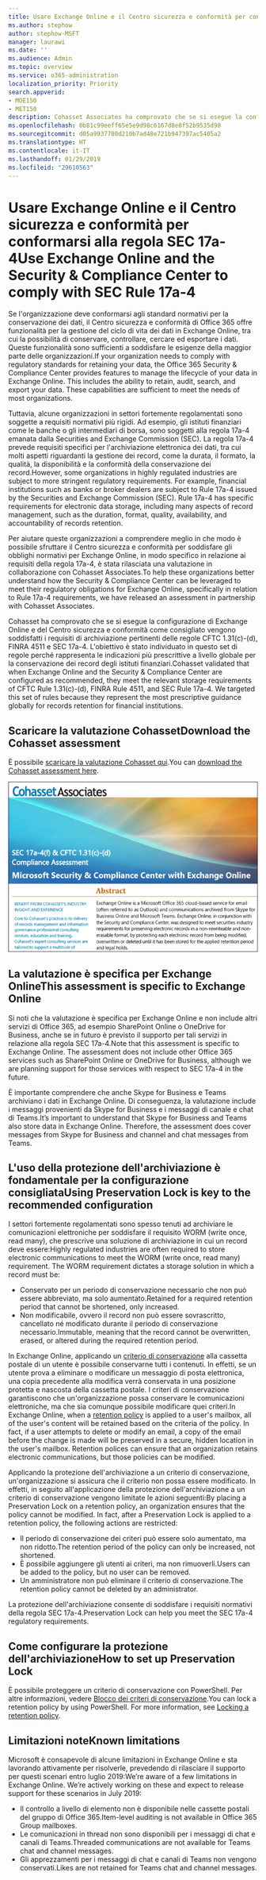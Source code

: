 ```yaml
---
title: Usare Exchange Online e il Centro sicurezza e conformità per conformarsi alla regola SEC 17a-4
ms.author: stephow
author: stephow-MSFT
manager: laurawi
ms.date: ''
ms.audience: Admin
ms.topic: overview
ms.service: o365-administration
localization_priority: Priority
search.appverid:
- MOE150
- MET150
description: Cohasset Associates ha comprovato che se si esegue la configurazione di Exchange Online e del Centro sicurezza e conformità come consigliato vengono soddisfatti i requisiti di archiviazione pertinenti delle regole CFTC 1.31(c)-(d), FINRA 4511 e SEC 17a-4. È possibile scaricare la valutazione.
ms.openlocfilehash: 0b81c99eeff65e5e9d98c6167d8e8f52b9535d98
ms.sourcegitcommit: d05a9937780d210b7ad48e721b947397ac5405a2
ms.translationtype: HT
ms.contentlocale: it-IT
ms.lasthandoff: 01/29/2019
ms.locfileid: "29610563"
---
```

# <a name="use-exchange-online-and-the-security--compliance-center-to-comply-with-sec-rule-17a-4"></a><span data-ttu-id="f8348-104">Usare Exchange Online e il Centro sicurezza e conformità per conformarsi alla regola SEC 17a-4</span><span class="sxs-lookup"><span data-stu-id="f8348-104">Use Exchange Online and the Security & Compliance Center to comply with SEC Rule 17a-4</span></span>

<span data-ttu-id="f8348-p102">Se l'organizzazione deve conformarsi agli standard normativi per la conservazione dei dati, il Centro sicurezza e conformità di Office 365 offre funzionalità per la gestione del ciclo di vita dei dati in Exchange Online, tra cui la possibilità di conservare, controllare, cercare ed esportare i dati. Queste funzionalità sono sufficienti a soddisfare le esigenze della maggior parte delle organizzazioni.</span><span class="sxs-lookup"><span data-stu-id="f8348-p102">If your organization needs to comply with regulatory standards for retaining your data, the Office 365 Security & Compliance Center provides features to manage the lifecycle of your data in Exchange Online. This includes the ability to retain, audit, search, and export your data. These capabilities are sufficient to meet the needs of most organizations.</span></span>

<span data-ttu-id="f8348-p103">Tuttavia, alcune organizzazioni in settori fortemente regolamentati sono soggette a requisiti normativi più rigidi. Ad esempio, gli istituti finanziari come le banche o gli intermediari di borsa, sono soggetti alla regola 17a-4 emanata dalla Securities and Exchange Commission (SEC). La regola 17a-4 prevede requisiti specifici per l'archiviazione elettronica dei dati, tra cui molti aspetti riguardanti la gestione dei record, come la durata, il formato, la qualità, la disponibilità e la conformità della conservazione dei record.</span><span class="sxs-lookup"><span data-stu-id="f8348-p103">However, some organizations in highly regulated industries are subject to more stringent regulatory requirements. For example, financial institutions such as banks or broker dealers are subject to Rule 17a-4 issued by the Securities and Exchange Commission (SEC). Rule 17a-4 has specific requirements for electronic data storage, including many aspects of record management, such as the duration, format, quality, availability, and accountability of records retention.</span></span>

<span data-ttu-id="f8348-111">Per aiutare queste organizzazioni a comprendere meglio in che modo è possibile sfruttare il Centro sicurezza e conformità per soddisfare gli obblighi normativi per Exchange Online, in modo specifico in relazione ai requisiti della regola 17a-4, è stata rilasciata una valutazione in collaborazione con Cohasset Associates.</span><span class="sxs-lookup"><span data-stu-id="f8348-111">To help these organizations better understand how the Security & Compliance Center can be leveraged to meet their regulatory obligations for Exchange Online, specifically in relation to Rule 17a-4 requirements, we have released an assessment in partnership with Cohasset Associates.</span></span>

<span data-ttu-id="f8348-p104">Cohasset ha comprovato che se si esegue la configurazione di Exchange Online e del Centro sicurezza e conformità come consigliato vengono soddisfatti i requisiti di archiviazione pertinenti delle regole CFTC 1.31(c)-(d), FINRA 4511 e SEC 17a-4. L'obiettivo è stato individuato in questo set di regole perché rappresenta le indicazioni più prescrittive a livello globale per la conservazione dei record degli istituti finanziari.</span><span class="sxs-lookup"><span data-stu-id="f8348-p104">Cohasset validated that when Exchange Online and the Security & Compliance Center are configured as recommended, they meet the relevant storage requirements of CFTC Rule 1.31(c)-(d), FINRA Rule 4511, and SEC Rule 17a-4.  We targeted this set of rules because they represent the most prescriptive guidance globally for records retention for financial institutions.</span></span>

## <a name="download-the-cohasset-assessment"></a><span data-ttu-id="f8348-114">Scaricare la valutazione Cohasset</span><span class="sxs-lookup"><span data-stu-id="f8348-114">Download the Cohasset assessment</span></span>

<span data-ttu-id="f8348-115">È possibile [scaricare la valutazione Cohasset qui](https://servicetrust.microsoft.com/ViewPage/TrustDocuments?command=Download&downloadType=Document&downloadId=9fa8349d-a0c9-47d9-93ad-472aa0fa44ec&docTab=6d000410-c9e9-11e7-9a91-892aae8839ad_FAQ_and_White_Papers).</span><span class="sxs-lookup"><span data-stu-id="f8348-115">You can [download the Cohasset assessment here](https://servicetrust.microsoft.com/ViewPage/TrustDocuments?command=Download&downloadType=Document&downloadId=9fa8349d-a0c9-47d9-93ad-472aa0fa44ec&docTab=6d000410-c9e9-11e7-9a91-892aae8839ad_FAQ_and_White_Papers).</span></span>

![Pagina del titolo della valutazione scaricabile di Cohasset Associates](media/cohasset-associates-assessment.png)

## <a name="this-assessment-is-specific-to-exchange-online"></a><span data-ttu-id="f8348-117">La valutazione è specifica per Exchange Online</span><span class="sxs-lookup"><span data-stu-id="f8348-117">This assessment is specific to Exchange Online</span></span>

<span data-ttu-id="f8348-p105">Si noti che la valutazione è specifica per Exchange Online e non include altri servizi di Office 365, ad esempio SharePoint Online o OneDrive for Business, anche se in futuro è previsto il supporto per tali servizi in relazione alla regola SEC 17a-4.</span><span class="sxs-lookup"><span data-stu-id="f8348-p105">Note that this assessment is specific to Exchange Online. The assessment does not include other Office 365 services such as SharePoint Online or OneDrive for Business, although we are planning support for those services with respect to SEC 17a-4 in the future.</span></span>

<span data-ttu-id="f8348-p106">È importante comprendere che anche Skype for Business e Teams archiviano i dati in Exchange Online. Di conseguenza, la valutazione include i messaggi provenienti da Skype for Business e i messaggi di canale e chat di Teams.</span><span class="sxs-lookup"><span data-stu-id="f8348-p106">It’s important to understand that Skype for Business and Teams also store data in Exchange Online.  Therefore, the assessment does cover messages from Skype for Business and channel and chat messages from Teams.</span></span>

## <a name="using-preservation-lock-is-key-to-the-recommended-configuration"></a><span data-ttu-id="f8348-122">L'uso della protezione dell'archiviazione è fondamentale per la configurazione consigliata</span><span class="sxs-lookup"><span data-stu-id="f8348-122">Using Preservation Lock is key to the recommended configuration</span></span>

<span data-ttu-id="f8348-p107">I settori fortemente regolamentati sono spesso tenuti ad archiviare le comunicazioni elettroniche per soddisfare il requisito WORM (write once, read many), che prescrive una soluzione di archiviazione in cui un record deve essere:</span><span class="sxs-lookup"><span data-stu-id="f8348-p107">Highly regulated industries are often required to store electronic communications to meet the WORM (write once, read many) requirement. The WORM requirement dictates a storage solution in which a record must be:</span></span>

- <span data-ttu-id="f8348-125">Conservato per un periodo di conservazione necessario che non può essere abbreviato, ma solo aumentato.</span><span class="sxs-lookup"><span data-stu-id="f8348-125">Retained for a required retention period that cannot be shortened, only increased.</span></span>
- <span data-ttu-id="f8348-126">Non modificabile, ovvero il record non può essere sovrascritto, cancellato né modificato durante il periodo di conservazione necessario.</span><span class="sxs-lookup"><span data-stu-id="f8348-126">Immutable, meaning that the record cannot be overwritten, erased, or altered during the required retention period.</span></span>

<span data-ttu-id="f8348-p108">In Exchange Online, applicando un [criterio di conservazione](retention-policies.md) alla cassetta postale di un utente è possibile conservarne tutti i contenuti. In effetti, se un utente prova a eliminare o modificare un messaggio di posta elettronica, una copia precedente alla modifica verrà conservata in una posizione protetta e nascosta della cassetta postale. I criteri di conservazione garantiscono che un'organizzazione possa conservare le comunicazioni elettroniche, ma che sia comunque possibile modificare quei criteri.</span><span class="sxs-lookup"><span data-stu-id="f8348-p108">In Exchange Online, when a [retention policy](retention-policies.md) is applied to a user's mailbox, all of the user's content will be retained based on the criteria of the policy. In fact, if a user attempts to delete or modify an email, a copy of the email before the change is made will be preserved in a secure, hidden location in the user's mailbox. Retention polices can ensure that an organization retains electronic communications, but those policies can be modified.</span></span>

<span data-ttu-id="f8348-p109">Applicando la protezione dell'archiviazione a un criterio di conservazione, un'organizzazione si assicura che il criterio non possa essere modificato. In effetti, in seguito all'applicazione della protezione dell'archiviazione a un criterio di conservazione vengono limitate le azioni seguenti:</span><span class="sxs-lookup"><span data-stu-id="f8348-p109">By placing a Preservation Lock on a retention policy, an organization ensures that the policy cannot be modified. In fact, after a Preservation Lock is applied to a retention policy, the following actions are restricted:</span></span>

- <span data-ttu-id="f8348-132">Il periodo di conservazione dei criteri può essere solo aumentato, ma non ridotto.</span><span class="sxs-lookup"><span data-stu-id="f8348-132">The retention period of the policy can only be increased, not shortened.</span></span>
- <span data-ttu-id="f8348-133">È possibile aggiungere gli utenti ai criteri, ma non rimuoverli.</span><span class="sxs-lookup"><span data-stu-id="f8348-133">Users can be added to the policy, but no user can be removed.</span></span>
- <span data-ttu-id="f8348-134">Un amministratore non può eliminare il criterio di conservazione.</span><span class="sxs-lookup"><span data-stu-id="f8348-134">The retention policy cannot be deleted by an administrator.</span></span>

<span data-ttu-id="f8348-135">La protezione dell'archiviazione consente di soddisfare i requisiti normativi della regola SEC 17a-4.</span><span class="sxs-lookup"><span data-stu-id="f8348-135">Preservation Lock can help you meet the SEC 17a-4 regulatory requirements.</span></span>

## <a name="how-to-set-up-preservation-lock"></a><span data-ttu-id="f8348-136">Come configurare la protezione dell'archiviazione</span><span class="sxs-lookup"><span data-stu-id="f8348-136">How to set up Preservation Lock</span></span>

<span data-ttu-id="f8348-p110">È possibile proteggere un criterio di conservazione con PowerShell. Per altre informazioni, vedere [Blocco dei criteri di conservazione](retention-policies.md#locking-a-retention-policy).</span><span class="sxs-lookup"><span data-stu-id="f8348-p110">You can lock a retention policy by using PowerShell. For more information, see [Locking a retention policy](retention-policies.md#locking-a-retention-policy).</span></span>

## <a name="known-limitations"></a><span data-ttu-id="f8348-139">Limitazioni note</span><span class="sxs-lookup"><span data-stu-id="f8348-139">Known limitations</span></span>

<span data-ttu-id="f8348-p111">Microsoft è consapevole di alcune limitazioni in Exchange Online e sta lavorando attivamente per risolverle, prevedendo di rilasciare il supporto per questi scenari entro luglio 2019:</span><span class="sxs-lookup"><span data-stu-id="f8348-p111">We’re aware of a few limitations in Exchange Online. We’re actively working on these and expect to release support for these scenarios in July 2019:</span></span>

- <span data-ttu-id="f8348-142">Il controllo a livello di elemento non è disponibile nelle cassette postali del gruppo di Office 365.</span><span class="sxs-lookup"><span data-stu-id="f8348-142">Item-level auditing is not available in Office 365 Group mailboxes.</span></span>
- <span data-ttu-id="f8348-143">Le comunicazioni in thread non sono disponibili per i messaggi di chat e canali di Teams.</span><span class="sxs-lookup"><span data-stu-id="f8348-143">Threaded communications are not available for Teams chat and channel messages.</span></span>
- <span data-ttu-id="f8348-144">Gli apprezzamenti per i messaggi di chat e canali di Teams non vengono conservati.</span><span class="sxs-lookup"><span data-stu-id="f8348-144">Likes are not retained for Teams chat and channel messages.</span></span>
